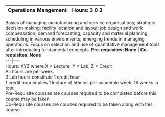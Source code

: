 **Operations Mangement** | **Hours: 3 0 3**  
---|---  
Basics of managing manufacturing and service organisations; strategic decision making; facility location and layout; job design and work compensation; demand forecasting; capacity and material planning; scheduling in various environments; emerging trends in managing operations. Focus on selection and use of quantitative management tools after introducing fundamental concepts.
**Pre-requisites: None** | **Co-requisites: None**  
---|---  
Hours: XYZ where X = Lecture, Y = Lab, Z = Credit  
All hours are per week.  
3 Lab hours constitute 1 credit hour  
1 credit hour implies 1 lecture of 50mins per academic week. 16 weeks in total.  
Pre-Requisite courses are courses required to be completed before this course may be taken  
Co-Requisite courses are courses required to be taken along with this course
